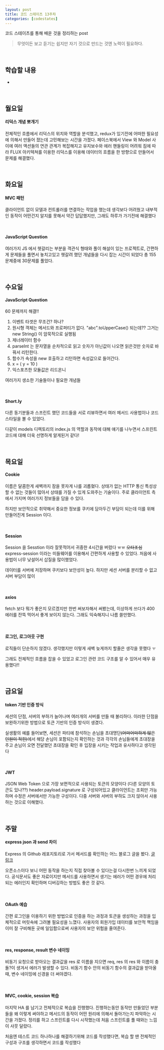 ```yaml
---
layout: post
title: 코드 스테이츠 13주차
categories: [codestates]
---
```


코드 스테이츠를 통해 배운 것을 정리하는 post

> 무엇이든 보고 듣기는 쉽지만
> 자기 것으로 만드는 것엔 노력이 필요하다.

<br>

## 학습할 내용

- 

<br>

## 월요일

#### 리덕스 개념 뽀개기

전체적인 흐름에서 리덕스의 위치와 역할을 분석했고, redux가 있기전에 어떠한 필요성에 의해서 만들어 졌는데 고민해보는 시간을 가졌다. 페이스북에서 View 와 Model 사이에 여러 액션들의 연관 관계가 복잡해지고 유지보수와 에러 핸들링이 어려워 짐에 따라 FLUX 아키텍쳐를 이용한 리덕스를 이용해 데이터의 흐름을 한 방향으로 만들어서 문제를 해결했다.

<br>

## 화요일

#### MVC 패턴

클라이언트 없이 모델과 컨트롤러를 연결하는 작업을 했는데 생각보다 어려웠고 내부적인 동작이 어떤건지 알지를 못해서 약간 답답했지만, 그래도 하루가 가기전에 해결했다

<br>

#### JavaScript Question

여러가지 JS 에서 헷갈리는 부분을 객관식 형태와 풀이 해설이 있는 프로젝트로, 간편하게 문제들을 풀면서 놓치고있고 헷갈려 했던 개념들을 다시 잡는 시간이 되었다 총 155 문제중에 30문제를 풀었다.

<br>

## 수요일

#### JavaScript Question

60 문제까지 해결!!

1. 이벤트 타겟은 무조건? 하나?
2. 원시형 객체는 메서드와 프로퍼티가 없다. "abc".toUpperCase() 되는데?? 그거는 new String() 이 암묵적으로 실행됨
3. 제너레이터 함수
4. parseInt 는 문자열을 순차적으로 읽고 숫자가 아닌값이 나오면 읽은것만 숫자로 바꿔서 리턴한다.
5. 함수가 속성을 new 호출하고 리턴하면 속성값으로 들어간다.
6. x = ( y = 10 )
7. 익스포츠한 모듈값은 리드온니

여러가지 생소한 기술들이나 필요한 개념들

<br>

#### Short.ly

다른 동기분들과 스프린트 했던 코드들을 서로 리뷰하면서 여러 메서드 사용법이나 코드 스타일을 볼 수 있었다.

다같이 models 디렉토리의 index.js 의 역할과 동작에 대해 얘기를 나누면서 스프린트 코드에 대해 더욱 선명하게 알게된거 같다!

<br>

## 목요일

#### Cookie

이름은 달콤한게 새벽까지 잠을 못자게 나를 괴롭혔다. 상태가 없는 HTTP 통신 특성상 할 수 없는 것들이 많아서 상태를 가질 수 있게 도와주는 기술이다. 주로 클라이언트 측에서 가지며 여러가지 정보들을 담을 수 있다.

하지만 보안적으로 취약해서 중요한 정보를 쿠키에 담아두긴 부담이 되는데 이를 위해 만들어진게 Session 이다.

<br>

#### Session

Session 을 Sesstion 이라 잘못적어서 귀중한 4시간을 버렸다 ㅠㅠ ~~오타조심~~ express-session 이라는 미들웨어를 이용해서 간편하게 사용할 수 있었다. 처음에 사용법이 너무 낮설어서 삽질을 많이했었다.

데이터를 서버에 저장하며 쿠키보다 보안성이 높다. 하지만 세션 서버를 분리할 수 없고 서버 부담이 많이 

<br>

#### axios

fetch 보다 뭐가 좋은지 모르겠지만 한번 써보자해서 써봤는데, 이상하게 쓰다가 400 에러를 잔뜩 먹어서 좋게 보이지 않는다. 그래도 익숙해지니 나름 쓸만했다.

<br>

#### 로그인, 로그아웃 구현

로직들이 단순하지 않겠다. 생각했지만 이렇게 새벽 늦게까지 할줄은 생각을 못했다 ㅜ

그래도 전체적인 흐름을 잡을 수 있었고 로그인 관련 코드 구조를 알 수 있어서 매우 유용했다!!

<br>

## 금요일

#### token 기반 인증 방식

세션의 단점, 서버의 부하가 늘어나며 여러개의 서버를 만들 때 불리하다. 이러한 단점을 보완하기위한 방법으로 토큰 기반의 인증 방식이 생겼다.

실생활의 예를 들어보면, 세션은 파티에 참석하는 손님을 초대명단~~(어마어마하게 많은 인원이 적힌)~~에서 해당 손님이 포함되는지 확인하는 것과 각각의 손님들에게 초대장을 주고 손님이 오면 전달했던 초대장을 확인 후 입장을 시키는 작업과 유사하다고 생각된다

<br>

#### JWT

JSON Web Token 으로 가장 보편적으로 사용되는 토큰의 모양이다 (다른 모양의 토큰도 있나??) header.payload.signature 로 구성되어있고 클라이언트는 조회만 가능하며 수정은 서버에서만 가능한 구성이다. 다중 서버와 서버의 부하도 크지 않아서 사용하는 것으로 이해했다.

<br>

## 주말

#### express json 과 send 차이

Express 의 Github 레포지토리로 가서 메서드를 확인하는 어느 블로그 글을 봤다. [글 링크](https://haeguri.github.io/2018/12/30/compare-response-json-send-func/) 

오픈소스이다 보니 어떤 동작을 하는지 직접 찾아볼 수 있다는걸 다시한번 느끼게 되었다. 공식문서도 좋은 자료이지만 메서드를 사용하면서 생기는 에러가 어떤 경우에 처리되는 에러인지 확인하며 디버깅하는 방법도 좋은 것 같다.

<br>

#### OAuth 예습

간편 로그인을 이용하기 위한 방법으로 인증을 하는 과정과 토큰을 생성하는 과정을 입체적으로 머릿속에 그려볼 필요성을 느꼈다. 사용자의 회원가입 데이터를 보안적 책임을 이미 잘 구비해둔 곳에 일임함으로써 사용자의 보안 위험을 줄여준다.

<br>

#### res, response, result 변수 네이밍

비동기 요청으로 받아오는 결과값을 res 로 이름을 지으면 req, res 의 res 와 이름이 충돌?이 생겨서 에러가 발생할 수 있다. 비동기 함수 안의 비동기 함수의 결과값을 받아올 때, 변수 네이밍에 신경을 더 써야겠다.

<br>

#### MVC, cookie, session 복습

마지막 HA 를 남기고 전체적으로 복습을 진행했다. 진행하는동안 동작만 만들었던 부분들을 왜 이렇게 써야하고 메서드의 동작이 어떤 원리에 의해서 돌아가는지 파악하는 시간을 가졌다. 정리를 하고 스프린트를 다시 시작했는데 처음 스프린트를 풀 때와는 느낌이 사뭇 달랐다.

처음엔 테스트 코드 하나하나를 해결하기위해 코드를 작성했다면, 복습 할 땐 전체적인 구성과 구조를 생각하면서 코드를 작성했다

<br>